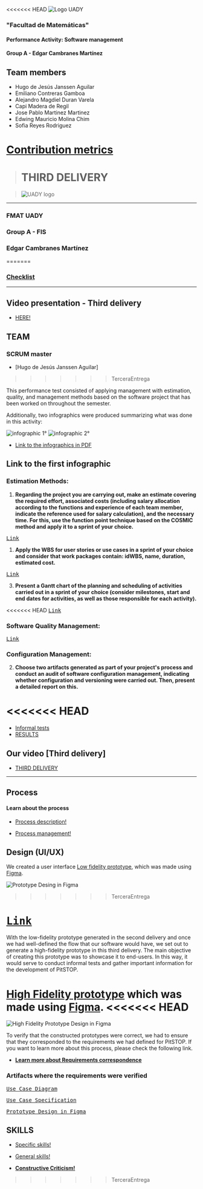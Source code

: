 <<<<<<< HEAD
![Logo UADY](https://atsuro0.s-ul.eu/ujDIZudB)

### "Facultad de Matemáticas"
#### Performance Activity: Software management
#### Group A - Edgar Cambranes Martínez

## Team members
 - Hugo de Jesús Janssen Aguilar
 - Emiliano Contreras Gamboa
 - Alejandro Magdiel Duran Varela
 - Capi Madera de Regil
 - Jose Pablo Martinez Martinez
 - Edwing Mauricio Molina Chim
 - Sofia Reyes Rodriguez

[**Contribution metrics**]()
=======
> # THIRD DELIVERY

>![UADY logo](https://github.com/hjanssena/FIS-Proyecto/blob/JPabloMartinez/Assets/Logo_UADY.png?raw=true)

---
### FMAT UADY
### Group A - FIS
### Edgar Cambranes Martínez
=======
### [Checklist](https://github.com/hjanssena/FIS-Proyecto/blob/192b77157b33306f8421d3f8b9538621afe915f8/Activities%20score/LIS%20FIS%202023-ChecklList.xlsx)
---
## Video presentation - Third delivery
- [HERE!](https://www.youtube.com/watch?v=wprizh_5anM)

## TEAM

### SCRUM master
 - [Hugo de Jesús Janssen Aguilar]
>>>>>>> TerceraEntrega
 
This performance test consisted of applying management with estimation, quality, and management methods based on the software project that has been worked on throughout the semester.

Additionally, two infographics were produced summarizing what was done in this activity:

![infographic 1°]()
![infographic 2°]()

- [Link to the infographics in PDF]()

## Link to the first infographic

### Estimation Methods: 
1. **Regarding the project you are carrying out, make an estimate covering the required effort, associated costs (including salary allocation according to the functions and experience of each team member, indicate the reference used for salary calculation), and the necessary time. For this, use the function point technique based on the COSMIC method and apply it to a sprint of your choice.**

<kbd>[Link]()</kbd>

1. **Apply the WBS for user stories or use cases in a sprint of your choice and consider that work packages contain: idWBS, name, duration, estimated cost.**

<kbd>[Link]()</kbd>

3. **Present a Gantt chart of the planning and scheduling of activities carried out in a sprint of your choice (consider milestones, start and end dates for activities, as well as those responsible for each activity).**


<<<<<<< HEAD
<kbd>[Link]()</kbd>

### Software Quality Management:


<kbd>[Link]()</kbd>

### Configuration Management:

2. **Choose two artifacts generated as part of your project's process and conduct an audit of software configuration management, indicating whether configuration and versioning were carried out. Then, present a detailed report on this.**

<<<<<<< HEAD
=======
- [Informal tests](https://github.com/hjanssena/FIS-Proyecto/tree/TerceraEntrega/Informal%20Tests)
- [RESULTS](https://github.com/hjanssena/FIS-Proyecto/blob/TerceraEntrega/Informal%20Tests/test-results-report.md)

## Our video [Third delivery]

- [THIRD DELIVERY](https://www.youtube.com/watch?v=wprizh_5anM) 

---

## Process

#### Learn about the process
- [Process description!](https://github.com/hjanssena/FIS-Proyecto/blob/TerceraEntrega/Roles%20%26%20Organization/Process%20description.md)
  
- [Process management!](https://github.com/hjanssena/FIS-Proyecto/blob/TerceraEntrega/Roles%20%26%20Organization/Process%20Management.md)

## Design (UI/UX)

We created a user interface [Low fidelity prototype](https://www.figma.com/file/QQ6kXK1QVzeRAKcwilSRc7/Untitled?type=design&node-id=0%3A1&mode=design&t=ySZoxSK7i5XqvvHG-1), which was made using [Figma](https://www.figma.com/).

![Prototype Desing in Figma](https://github.com/hjanssena/FIS-Proyecto/blob/b873a4763e74532b2753ef036a7a9e3d2faa23b6/Artifacts/Figma%20prototype%20for%20PitSTOP.png)
>>>>>>> TerceraEntrega

<kbd>[Link]()</kbd>
=======
With the low-fidelity prototype generated in the second delivery and once we had well-defined the flow that our software would have, we set out to generate a high-fidelity prototype in this third delivery. The main objective of creating this prototype was to showcase it to end-users. In this way, it would serve to conduct informal tests and gather important information for the development of PitSTOP.

[High Fidelity prototype](https://www.figma.com/file/QQ6kXK1QVzeRAKcwilSRc7/Untitled?type=design&node-id=0%3A1&mode=design&t=98lkRxeclHcNMhCC-1) which was made using [Figma](https://www.figma.com/).
<<<<<<< HEAD
=======

![High Fidelity Prototype Design in Figma](https://github.com/hjanssena/FIS-Proyecto/blob/TerceraEntrega/Design/Prototype%20%5BHigh%20Fidelity%5D/Menu%20Hight%20Fidelity%20Prototype.png)

To verify that the constructed prototypes were correct, we had to ensure that they corresponded to the requirements we had defined for PitSTOP. If you want to learn more about this process, please check the following link.

- [**Learn more about Requirements correspondence**](https://github.com/hjanssena/FIS-Proyecto/tree/TerceraEntrega/Design)

### Artifacts where the requirements were verified
<kbd>[Use Case Diagram](https://github.com/hjanssena/FIS-Proyecto/blob/TerceraEntrega/Artifacts/UML%20Use%20Case%20Diagram%20for%20PitSTOP.pdf)</kbd>

<kbd>[Use Case Specification](https://github.com/hjanssena/FIS-Proyecto/tree/TerceraEntrega/Design/Prototype%20%5BHigh%20Fidelity%5D)</kbd>

<kbd>[Prototype Design in Figma](https://www.figma.com/file/QQ6kXK1QVzeRAKcwilSRc7/Untitled?type=design&node-id=0%3A1&mode=design&t=98lkRxeclHcNMhCC-1)</kbd>

## SKILLS

- [Specific skills!](https://github.com/hjanssena/FIS-Proyecto/blob/TerceraEntrega/Skills/Specific-skills.md)
- [General skills!](https://github.com/hjanssena/FIS-Proyecto/blob/TerceraEntrega/Skills/General-skills.md)

- [**Constructive Criticism!**](https://github.com/hjanssena/FIS-Proyecto/blob/TerceraEntrega/Skills/Constructive%20Criticism.md)

>>>>>>> TerceraEntrega
